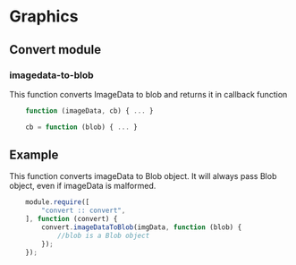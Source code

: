 # Graphics
## Convert module
### imagedata-to-blob

This function converts ImageData to blob and returns it in callback function

```js
	function (imageData, cb) { ... }

	cb = function (blob) { ... }
```

## Example

This function converts imageData to Blob object. It will always pass Blob object, even if imageData is malformed.
```js
	module.require([
		"convert :: convert",
	], function (convert) {
		convert.imageDataToBlob(imgData, function (blob) {
			//blob is a Blob object
		});
	});
```
